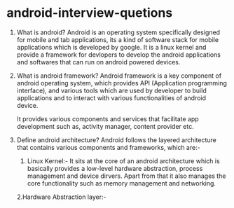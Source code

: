 # android-interview-quetions

1. What is android?
   Android is an operating system specifically designed for mobile and tab applications, its a kind of software stack for mobile applications which is developed by google.
   It is a linux kernel and provide a framework for devlopers to develop the android applications and softwares that can run on android powered devices.

2. What is android framework?
   Android framework is a key component of android operating system, which provides API (Application programming interface), and various tools which are used by developer to      build applications and to interact with various functionalities of android device.<br>
   
   It provides various components and services that facilitate app development such as, activity manager, content provider etc.

3. Define android architecture?
   Android follows the layered architecture that contains various components and frameworks, which are:-
   1. Linux Kernel:- It sits at the core of an android architecture which is basically provides a low-level hardware abstraction, process management and device dirvers.
      Apart from that it also manages the core functionality such as memory management and networking.

   2.Hardware Abstraction layer:- 
